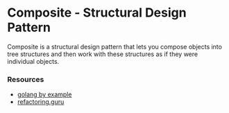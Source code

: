 # Composite - Structural Design Pattern

Composite is a structural design pattern that lets you compose objects into tree structures and then work with these structures as if they were individual objects.

### Resources
- [golang by example](https://golangbyexample.com/composite-design-pattern-golang/)
- [refactoring.guru](https://refactoring.guru/design-patterns/composite)
